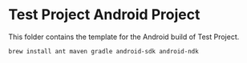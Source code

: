# Test Project Android Project

This folder contains the template for the Android build of Test Project.

```shell
brew install ant maven gradle android-sdk android-ndk
```
